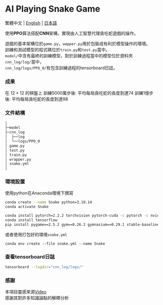 # AI Playing Snake Game

繁體中文 | [English](README.md) | [日本語](README_JAPANESE.md)

使用**PPO**算法搭配**CNN**架構，實現由人工智慧代理貪吃蛇遊戲的操作。

遊戲的基本架構位於`game.py`，`wapper.py`用於包裝成有利於模型操作的環境。\
訓練和測試模型的程式碼位於`train.py`和`test.py`當中。\
`model/`中含有最終的訓練模型，對於訓練過程當中的模型位於資料夾`cnn_log/log/`當中，\
`cnn_log/logs/PPO_0/`有包含訓練過程的tensorboard日誌。

### 成果

在 $12\times12$ 的棋盤上
訓練5000萬步後: 平均每局貪吃蛇的長度到達74
訓練1億步後: 平均每局貪吃蛇的長度到達98

### 文件結構

```bash
│
├─model
├─cnn_log
│  ├──log
│  └──logs/PPO_0
│ game.py
│ test.py
│ train.py
│ wrapper.py
│ snake.yml
│
```


### 環境設置

使用python在Anaconda環境下撰寫

```bash
conda create --name Snake python=3.10.14
conda activate Snake
```

```bash
conda install pytorch=2.2.2 torchvision pytorch-cuda -c pytorch -c nvidia
conda install tensorflow
pip install pygame==2.5.2 gym==0.26.2 gymnasium==0.29.1 stable-baselines3==2.3.2 tensorboard==2.9.1
```

或者使用打包好的環境`snake.yml`
```bash!
conda env create --file snake.yml --name Snake
```

### 查看tensorboard日誌

```bash
tensorboard --logdir="cnn_log/logs/"
```

### 感謝

本項目靈感來源[Video](https://www.youtube.com/watch?v=jTVMxJBtmFs)\
感謝其對許多知識論點的解釋分析
